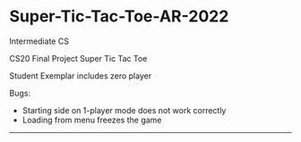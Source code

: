 # Super-Tic-Tac-Toe-AR-2022
Intermediate CS

CS20 Final Project Super Tic Tac Toe

Student Exemplar includes zero player

Bugs:
- Starting side on 1-player mode does not work correctly
- Loading from menu freezes the game

---

